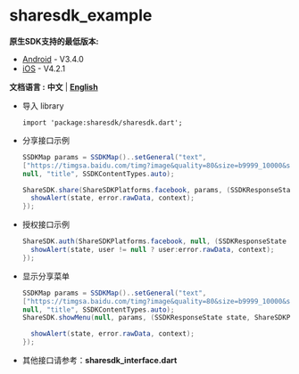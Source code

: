 # sharesdk_example

**原生SDK支持的最低版本:**

- [Android](https://github.com/MobClub/ShareSDK-for-Android) - V3.4.0
- [iOS](https://github.com/MobClub/ShareSDK-for-iOS) - V4.2.1

**文档语言 :** **中文** | **[English](README.md)**

- 导入 library

    ```
    import 'package:sharesdk/sharesdk.dart';
    ```

- 分享接口示例

    ```java
    SSDKMap params = SSDKMap()..setGeneral("text", 
    ["https://timgsa.baidu.com/timg?image&quality=80&size=b9999_10000&sec=1541565611543&di=4615c8072e155090a2b833059f19ed5b&imgtype=0&src=http%3A%2F%2Fb-ssl.duitang.com%2Fuploads%2Fitem%2F201501%2F06%2F20150106003502_Ajcte.jpeg"], 
    null, "title", SSDKContentTypes.auto);

    ShareSDK.share(ShareSDKPlatforms.facebook, params, (SSDKResponseState state, Map userdata, Map contentEntity, SSDKError error){
      showAlert(state, error.rawData, context);
    });
    ```
- 授权接口示例
    
    ```java
    ShareSDK.auth(ShareSDKPlatforms.facebook, null, (SSDKResponseState state, Map user, SSDKError error){
      showAlert(state, user != null ? user:error.rawData, context);
    });
    ```
- 显示分享菜单

    ```java
    SSDKMap params = SSDKMap()..setGeneral("text", 
    ["https://timgsa.baidu.com/timg?image&quality=80&size=b9999_10000&sec=1541565611543&di=4615c8072e155090a2b833059f19ed5b&imgtype=0&src=http%3A%2F%2Fb-ssl.duitang.com%2Fuploads%2Fitem%2F201501%2F06%2F20150106003502_Ajcte.jpeg"], 
    null, "title", SSDKContentTypes.auto);
    ShareSDK.showMenu(null, params, (SSDKResponseState state, ShareSDKPlatform platform, Map userData, Map contentEntity, SSDKError error){

      showAlert(state, error.rawData, context);
    });   
    ```

- 其他接口请参考：**sharesdk_interface.dart**